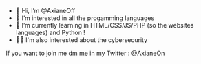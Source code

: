 - 👋 Hi, I’m @AxianeOff
- 👀 I’m interested in all the progamming languages 
- 🌱 I’m currently learning in HTML/CSS/JS/PHP (so the websites languages) and Python !
- 👨‍💻 I'm also interested about the cybersecurity

If you want to join me dm me in my Twitter : @AxianeOn
